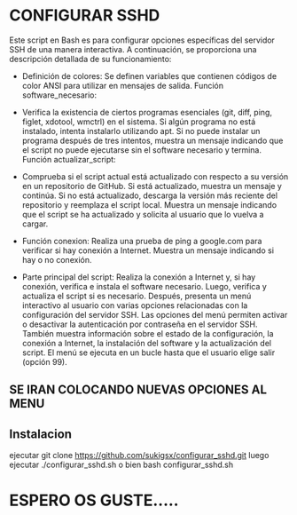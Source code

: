 # CONFIGURAR SSHD

Este script en Bash es para configurar opciones específicas del servidor SSH de una manera interactiva. A continuación, se proporciona una descripción detallada de su funcionamiento:

- Definición de colores:
Se definen variables que contienen códigos de color ANSI para utilizar en mensajes de salida.
Función software_necesario:

- Verifica la existencia de ciertos programas esenciales (git, diff, ping, figlet, xdotool, wmctrl) en el sistema.
Si algún programa no está instalado, intenta instalarlo utilizando apt.
Si no puede instalar un programa después de tres intentos, muestra un mensaje indicando que el script no puede ejecutarse sin el software necesario y termina.
Función actualizar_script:

- Comprueba si el script actual está actualizado con respecto a su versión en un repositorio de GitHub.
Si está actualizado, muestra un mensaje y continúa.
Si no está actualizado, descarga la versión más reciente del repositorio y reemplaza el script local.
Muestra un mensaje indicando que el script se ha actualizado y solicita al usuario que lo vuelva a cargar.

- Función conexion:
Realiza una prueba de ping a google.com para verificar si hay conexión a Internet.
Muestra un mensaje indicando si hay o no conexión.

- Parte principal del script:
Realiza la conexión a Internet y, si hay conexión, verifica e instala el software necesario.
Luego, verifica y actualiza el script si es necesario.
Después, presenta un menú interactivo al usuario con varias opciones relacionadas con la configuración del servidor SSH.
Las opciones del menú permiten activar o desactivar la autenticación por contraseña en el servidor SSH.
También muestra información sobre el estado de la configuración, la conexión a Internet, la instalación del software y la actualización del script.
El menú se ejecuta en un bucle hasta que el usuario elige salir (opción 99).

## SE IRAN COLOCANDO NUEVAS OPCIONES AL MENU

## Instalacion
ejecutar git clone https://github.com/sukigsx/configurar_sshd.git
luego ejecutar ./configurar_sshd.sh o bien bash configurar_sshd.sh

# ESPERO OS GUSTE.....
